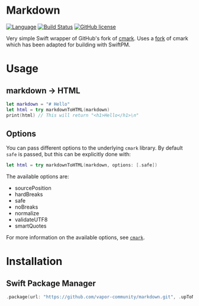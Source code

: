 # Markdown

[![Language](https://img.shields.io/badge/Swift-4-brightgreen.svg)](http://swift.org)
[![Build Status](https://travis-ci.org/vapor-community/markdown.svg?branch=master)](https://travis-ci.org/vapor-community/markdown)
[![GitHub license](https://img.shields.io/badge/license-MIT-blue.svg)](https://raw.githubusercontent.com/vapor-community/markdown/master/LICENSE)

Very simple Swift wrapper of GitHub's fork of [cmark](https://github.com/github/cmark). Uses a [fork](https://github.com/brokenhandsio/cmark-gfm) of cmark which has been adapted for building with SwiftPM.

# Usage

## markdown -> HTML

```swift
let markdown = "# Hello"
let html = try markdownToHTML(markdown)
print(html) // This will return "<h1>Hello</h1>\n"
```

## Options

You can pass different options to the underlying `cmark` library. By default `safe` is passed, but this can be explicitly done with:

```swift
let html = try markdownToHTML(markdown, options: [.safe])
```

The available options are:

* sourcePosition
* hardBreaks
* safe
* noBreaks
* normalize
* validateUTF8
* smartQuotes

For more information on the available options, see [`cmark`](https://github.com/github/cmark).

# Installation

## Swift Package Manager

```swift
.package(url: "https://github.com/vapor-community/markdown.git", .upToNextMajor(from: "0.4.0"))
```
